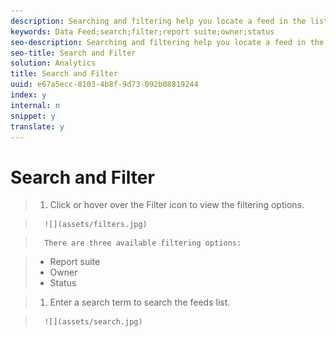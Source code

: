 ```yaml
---
description: Searching and filtering help you locate a feed in the list.
keywords: Data Feed;search;filter;report suite;owner;status
seo-description: Searching and filtering help you locate a feed in the list.
seo-title: Search and Filter
solution: Analytics
title: Search and Filter
uuid: e67a5ecc-8103-4b8f-9d73-092b08819244
index: y
internal: n
snippet: y
translate: y
---
```


# Search and Filter


>1. Click or hover over the Filter icon to view the filtering options.

>       ![](assets/filters.jpg) 

>       There are three available filtering options: 

>    
>    * Report suite
>    * Owner
>    * Status

>1. Enter a search term to search the feeds list.

>       ![](assets/search.jpg) 
